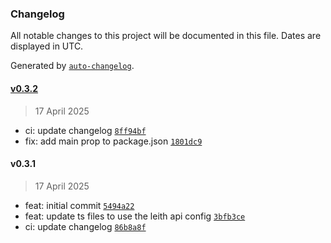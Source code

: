 ### Changelog

All notable changes to this project will be documented in this file. Dates are displayed in UTC.

Generated by [`auto-changelog`](https://github.com/CookPete/auto-changelog).

#### [v0.3.2](https://github.com/datr-tech/leith-api-services/compare/v0.3.1...v0.3.2)

> 17 April 2025

- ci: update changelog [`8ff94bf`](https://github.com/datr-tech/leith-api-services/commit/8ff94bff0236f913fd2a2bf1bbfd5d30a06eb2b1)
- fix: add main prop to package.json [`1801dc9`](https://github.com/datr-tech/leith-api-services/commit/1801dc95cad41fc1c724cf2724e19ac893742624)

#### v0.3.1

> 17 April 2025

- feat: initial commit [`5494a22`](https://github.com/datr-tech/leith-api-services/commit/5494a22b30990c1b530426c837ea86799d303d58)
- feat: update ts files to use the leith api config [`3bfb3ce`](https://github.com/datr-tech/leith-api-services/commit/3bfb3ce7b880bdd2be32d5bc43a64b631f4e8a80)
- ci: update changelog [`86b8a8f`](https://github.com/datr-tech/leith-api-services/commit/86b8a8f77894ebe363f422c2416eeba3caa0fb2f)
